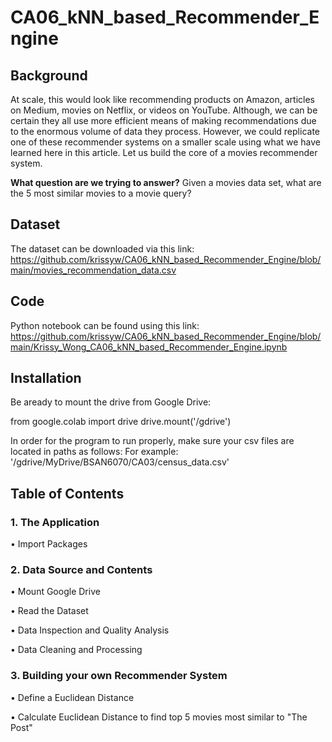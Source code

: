 # CA06_kNN_based_Recommender_Engine

## Background
At scale, this would look like recommending products on Amazon, articles on Medium, movies on
Netflix, or videos on YouTube. Although, we can be certain they all use more efficient means of making
recommendations due to the enormous volume of data they process. However, we could replicate one of
these recommender systems on a smaller scale using what we have learned here in this article. Let us
build the core of a movies recommender system.

**What question are we trying to answer?**
Given a movies data set, what are the 5 most similar movies to a movie query?

## Dataset 
The dataset can be downloaded via this link: https://github.com/krissyw/CA06_kNN_based_Recommender_Engine/blob/main/movies_recommendation_data.csv

## Code 
Python notebook can be found using this link: https://github.com/krissyw/CA06_kNN_based_Recommender_Engine/blob/main/Krissy_Wong_CA06_kNN_based_Recommender_Engine.ipynb


## Installation 
Be aready to mount the drive from Google Drive:

from google.colab import drive drive.mount('/gdrive')

In order for the program to run properly, make sure your csv files are located in paths as follows: For example: '/gdrive/MyDrive/BSAN6070/CA03/census_data.csv'


## Table of Contents 

### **1. The Application**

•  Import Packages

### **2. Data Source and Contents**

•  Mount Google Drive

•  Read the Dataset

•  Data Inspection and Quality Analysis

•  Data Cleaning and Processing

### **3. Building your own Recommender System**

•  Define a Euclidean Distance 

•  Calculate Euclidean Distance to find top 5 movies most similar to "The Post" 
